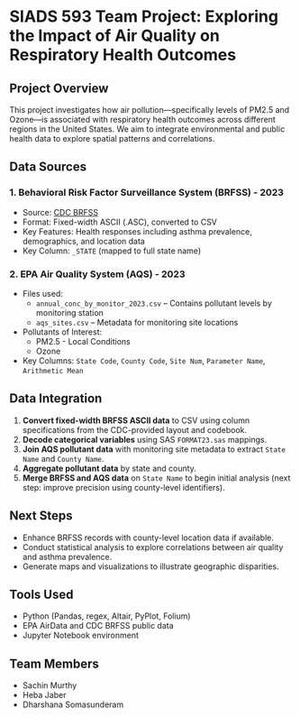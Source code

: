 # SIADS 593 Team Project: Exploring the Impact of Air Quality on Respiratory Health Outcomes

## Project Overview
This project investigates how air pollution—specifically levels of PM2.5 and Ozone—is associated with respiratory health outcomes across different regions in the United States. We aim to integrate environmental and public health data to explore spatial patterns and correlations.

## Data Sources

### 1. Behavioral Risk Factor Surveillance System (BRFSS) - 2023
- Source: [CDC BRFSS](https://www.cdc.gov/brfss/annual_data/annual_data.htm)
- Format: Fixed-width ASCII (.ASC), converted to CSV
- Key Features: Health responses including asthma prevalence, demographics, and location data
- Key Column: `_STATE` (mapped to full state name)

### 2. EPA Air Quality System (AQS) - 2023
- Files used:
  - `annual_conc_by_monitor_2023.csv` – Contains pollutant levels by monitoring station
  - `aqs_sites.csv` – Metadata for monitoring site locations
- Pollutants of Interest:
  - PM2.5 - Local Conditions
  - Ozone
- Key Columns: `State Code`, `County Code`, `Site Num`, `Parameter Name`, `Arithmetic Mean`

## Data Integration

1. **Convert fixed-width BRFSS ASCII data** to CSV using column specifications from the CDC-provided layout and codebook.
2. **Decode categorical variables** using SAS `FORMAT23.sas` mappings.
3. **Join AQS pollutant data** with monitoring site metadata to extract `State Name` and `County Name`.
4. **Aggregate pollutant data** by state and county.
5. **Merge BRFSS and AQS data** on `State Name` to begin initial analysis (next step: improve precision using county-level identifiers).

## Next Steps
- Enhance BRFSS records with county-level location data if available.
- Conduct statistical analysis to explore correlations between air quality and asthma prevalence.
- Generate maps and visualizations to illustrate geographic disparities.

## Tools Used
- Python (Pandas, regex, Altair, PyPlot, Folium)
- EPA AirData and CDC BRFSS public data
- Jupyter Notebook environment 

## Team Members
- Sachin Murthy
- Heba Jaber
- Dharshana Somasunderam